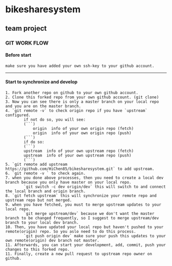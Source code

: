 # bikesharesystem
## team project

### GIT WORK FLOW
#### Before start
	make sure you have added your own ssh-key to your github account.
---
#### Start to synchronize and develop
	1. Fork another repo on github to your own github account.
	2. Clone this forked repo from your own github account. (git clone)
	3. Now you can see there is only a master branch on your local repo and you are on the master branch.
	4. `git remote -v` to check origin repo if you have `upstream` configured.
			if not do so, you will see:
			(```)
				origin  info of your own origin repo (fetch)
				origin  info of your own origin repo (push)
			(```)
			if do so:
			(```)
			upstream  info of your own upstream repo (fetch)
			upstream  info of your own upstream repo (push)
			(```)
	5. `git remote add upstream https://github.com/HiChen85/bikesharesystem.git` to add upstream.
	6. `git remote -v ` to check again.
	7. when you done above processes, then you need to create a local dev branch because you only have master on your local repo.
			`git switch -c dev origin/dev` this will switch to and connect the local branch and origin branch.
	8. `git fetch upstream` this will synchronize your remote repo and upstream repo but not merged.
	9. when you have fetched, you must to merge upstream updates to your local repo.
			`git merge upstream/dev` because we don't want the master branch to be changed frequently, so I suggest to merge upstream/dev branch to your local dev branch.
	10. Then, you have updated your local repo but haven't pushed to your remote(origin) repo. So you aslo need to do this process.
			`git push origin dev` make sure your push this updates to your own remote(origin) dev branch not master.
	11. Afterwards, you can start your development, add, commit, push your changes to this forked repo.
	11. Finally, create a new pull request to upstream repo owner on github.
		

